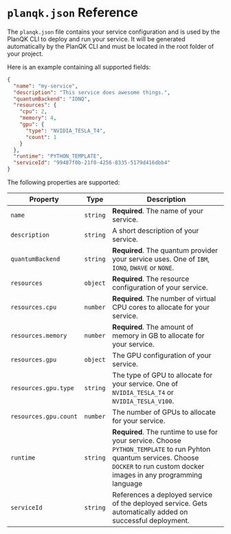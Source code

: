 # `planqk.json` Reference

The `planqk.json` file contains your service configuration and is used by the PlanQK CLI to deploy and run your service.
It will be generated automatically by the PlanQK CLI and must be located in the root folder of your project.

Here is an example containing all supported fields:

``` json
{
  "name": "my-service",
  "description": "This service does awesome things.",
  "quantumBackend": "IONQ",
  "resources": {
    "cpu": 2,
    "memory": 4,
    "gpu": {
      "type": "NVIDIA_TESLA_T4",
      "count": 1
    }
  },
  "runtime": "PYTHON_TEMPLATE",
  "serviceId": "99487f0b-21f0-4256-8335-5179d416dbb4"
}
```

The following properties are supported:

| Property              | Type     | Description                                                                                                                                                                         |
|-----------------------|----------|-------------------------------------------------------------------------------------------------------------------------------------------------------------------------------------|
| `name`                | `string` | **Required**. The name of your service.                                                                                                                                             |
| `description`         | `string` | A short description of your service.                                                                                                                                                |
| `quantumBackend`      | `string` | **Required**. The quantum provider your service uses. One of `IBM`, `IONQ`, `DWAVE` or `NONE`.                                                                                      |  
| `resources`           | `object` | **Required**. The resource configuration of your service.                                                                                                                           |
| `resources.cpu`       | `number` | **Required**. The number of virtual CPU cores to allocate for your service.                                                                                                         |
| `resources.memory`    | `number` | **Required**. The amount of memory in GB to allocate for your service.                                                                                                              |
| `resources.gpu`       | `object` | The GPU configuration of your service.                                                                                                                                              |
| `resources.gpu.type`  | `string` | The type of GPU to allocate for your service. One of `NVIDIA_TESLA_T4` or `NVIDIA_TESLA_V100`.                                                                                      |
| `resources.gpu.count` | `number` | The number of GPUs to allocate for your service.                                                                                                                                    |
| `runtime`             | `string` | **Required**. The runtime to use for your service. Choose `PYTHON_TEMPLATE` to run Pyhton quantum services. Choose `DOCKER` to run custom docker images in any programming language |
| `serviceId`           | `string` | References a deployed service of the deployed service. Gets automatically added on successful deployment.                                                                           |
